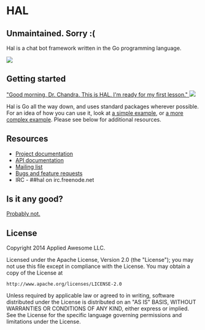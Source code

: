 # HAL

## Unmaintained. Sorry :(


Hal is a chat bot framework written in the Go programming language.

[![](http://img.shields.io/badge/everything-AWESOME-brightgreen.svg)](http://youtu.be/StTqXEQ2l-Y "Everything status: AWESOME")

## Getting started

["Good morning, Dr. Chandra. This is HAL. I'm ready for my first lesson." ![](http://img.youtube.com/vi/nXgboDb9ucE/0.jpg)](https://www.youtube.com/watch?v=nXgboDb9ucE#t=180 "Good morning, Dr. Chandra. This is HAL. I'm ready for my first lesson.")

Hal is Go all the way down, and uses standard packages wherever possible. For an idea of how you can use it, look at [a simple example](examples/simple/main.go), or [a more complex example](examples/complex/main.go). Please see below for additional resources.

## Resources

* [Project documentation](http://hal.readthedocs.org)
* [API documentation](http://godoc.org/github.com/danryan/hal)
* [Mailing list](https://groups.google.com/group/hal-bot)
* [Bugs and feature requests](https://github.com/danryan/hal/issues)
* IRC - ##hal on irc.freenode.net

## Is it any good?

[Probably not.](http://news.ycombinator.com/item?id=3067434)

## License

Copyright 2014 Applied Awesome LLC.

Licensed under the Apache License, Version 2.0 (the "License");
you may not use this file except in compliance with the License.
You may obtain a copy of the License at

    http://www.apache.org/licenses/LICENSE-2.0

Unless required by applicable law or agreed to in writing, software
distributed under the License is distributed on an "AS IS" BASIS,
WITHOUT WARRANTIES OR CONDITIONS OF ANY KIND, either express or implied.
See the License for the specific language governing permissions and
limitations under the License.
